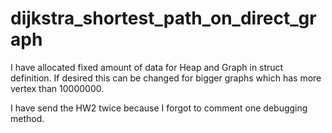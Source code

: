 # dijkstra_shortest_path_on_direct_graph
I have allocated fixed amount of data for Heap and Graph in struct definition.
If desired this can be changed for bigger graphs which has more vertex than 10000000.

I have send the HW2 twice because I forgot to comment one debugging method.